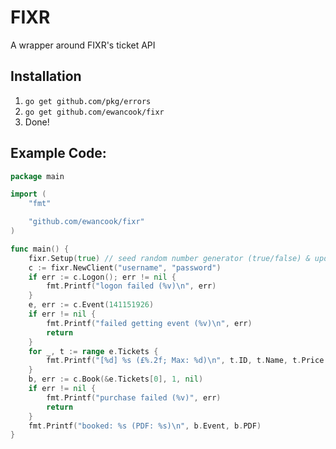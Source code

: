 ﻿# FIXR
A wrapper around FIXR's ticket API

## Installation
1. `go get github.com/pkg/errors`
2. `go get github.com/ewancook/fixr`
3. Done!

## Example Code:

```go
package main

import (
	"fmt"

	"github.com/ewancook/fixr"
)

func main() {
	fixr.Setup(true) // seed random number generator (true/false) & update FIXR version header
	c := fixr.NewClient("username", "password")
	if err := c.Logon(); err != nil {
		fmt.Printf("logon failed (%v)\n", err)
	}
	e, err := c.Event(141151926)
	if err != nil {
		fmt.Printf("failed getting event (%v)\n", err)
		return
	}
	for _, t := range e.Tickets {
		fmt.Printf("[%d] %s (£%.2f; Max: %d)\n", t.ID, t.Name, t.Price + t.BookingFee, t.Max)
	}
	b, err := c.Book(&e.Tickets[0], 1, nil)
	if err != nil {
		fmt.Printf("purchase failed (%v)", err)
		return
	}
	fmt.Printf("booked: %s (PDF: %s)\n", b.Event, b.PDF)
}
```

